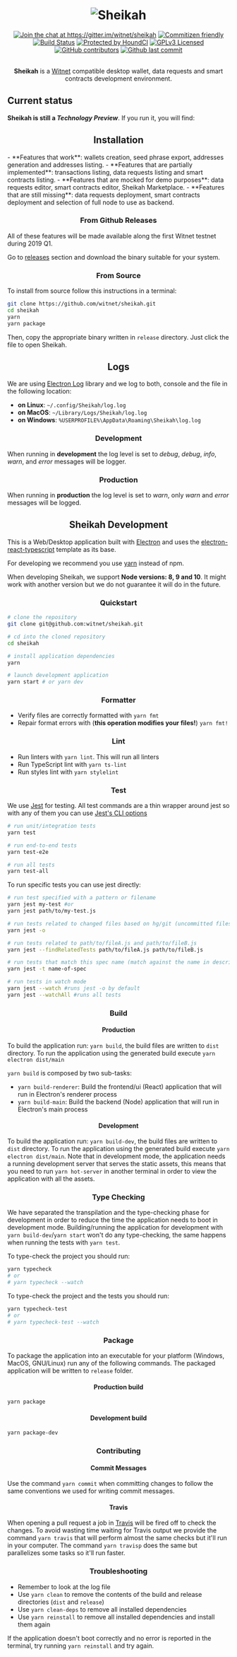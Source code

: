<div align="center">
    <h1><img src="https://raw.githubusercontent.com/witnet/sheikah/master/.github/header.png" alt="Sheikah"/></a></h1>
    <a href="https://gitter.im/witnet/sheikah?utm_source=badge&utm_medium=badge&utm_campaign=pr-badge&utm_content=badge"><img src="https://badges.gitter.im/witnet/sheikah.svg" alt="Join the chat at https://gitter.im/witnet/sheikah" /></a>
    <a href="http://commitizen.github.io/cz-cli/"><img src="https://img.shields.io/badge/commitizen-friendly-brightgreen.svg" alt="Commitizen friendly" /></a>
    <a href="https://travis-ci.com/witnet/sheikah"><img src="https://travis-ci.com/witnet/sheikah.svg?branch=master" alt="Build Status" /></a>
    <a href="https://houndci.com"><img src="https://img.shields.io/badge/code_quality-houndci-a873d1.svg" alt="Protected by HoundCI" /></a>
    <a href="https://github.com/witnet/sheikah/blob/master/LICENSE"><img src="https://img.shields.io/github/license/witnet/sheikah.svg" alt="GPLv3 Licensed" /></a>
    <a href="https://github.com/witnet/sheikah/graphs/contributors"><img src="https://img.shields.io/github/contributors/witnet/sheikah.svg" alt="GitHub contributors" /></a>
    <a href="https://github.com/witnet/sheikah/commits/master"><img src="https://img.shields.io/github/last-commit/witnet/sheikah.svg" alt="Github last commit" /></a>
    <br /><br />
    <p><strong>Sheikah</strong> is a <a href="https://witnet.io/">Witnet</a> compatible desktop wallet, data requests and smart contracts development environment.</p>
</div>

## Current status
**Sheikah is still a *Technology Preview***. If you run it, you will find:

<h2 align="center">Installation</h2>
- **Features that work**: wallets creation, seed phrase export, addresses generation and addresses listing.
- **Features that are partially implemented**: transactions listing, data requests listing and smart contracts listing.
- **Features that are mocked for demo purposes**: data requests editor, smart contracts editor, Sheikah Marketplace.
- **Features that are still missing**: data requests deployment, smart contracts deployment and selection of full node to use as backend.

<h3 align="center">From Github Releases</h3>
All of these features will be made available along the first Witnet testnet during 2019 Q1.

Go to [releases](https://github.com/witnet/sheikah/releases) section and download the binary suitable for your system.

<h3 align="center">From Source</h3>

To install from source follow this instructions in a terminal:

``` bash
git clone https://github.com/witnet/sheikah.git
cd sheikah
yarn
yarn package
```

Then, copy the appropriate binary written in `release` directory. Just click the file to open Sheikah.

<h2 align="center">Logs</h2>

We are using [Electron Log](https://github.com/megahertz/electron-log/) library and we log to both, console and the file in the following location:

* **on Linux**: `~/.config/Sheikah/log.log`
* **on MacOS**: `~/Library/Logs/Sheikah/log.log`
* **on Windows**: `%USERPROFILE%\AppData\Roaming\Sheikah\log.log`

<h3 align="center">Development</h3>

When running in **development** the log level is set to *debug*, *debug*, *info*, *warn*, and *error* messages will be logger.

<h3 align="center">Production</h3>

When running in **production** the log level is set to *warn*, only *warn* and *error* messages will be logged.

<h2 align="center">Sheikah Development</h2>

This is a Web/Desktop application built with [Electron](https://electronjs.org/) and uses the [electron-react-typescript](https://github.com/iRath96/electron-react-typescript-boilerplate) template as its base.

For developing we recommend you use [yarn](https://yarnpkg.com/en/) instead of npm.

When developing Sheikah, we support **Node versions: 8, 9 and 10**. It might work with another version but we do not guarantee it will do in the future.

<h3 align="center">Quickstart</h3>

``` bash
# clone the repository
git clone git@github.com:witnet/sheikah.git

# cd into the cloned repository
cd sheikah

# install application dependencies
yarn

# launch development application
yarn start # or yarn dev
```

<h3 align="center">Formatter</h3>

* Verify files are correctly formatted with `yarn fmt`
* Repair format errors with (**this operation modifies your files!**) `yarn fmt!`

<h3 align="center">Lint</h3>

* Run linters with `yarn lint`. This will run all linters
* Run TypeScript lint with `yarn ts-lint`
* Run styles lint with `yarn stylelint`

<h3 align="center">Test</h3>

We use [Jest](https://facebook.github.io/jest/) for testing. All test commands are a thin wrapper around jest so with any of them you can use [Jest's CLI options](https://facebook.github.io/jest/docs/en/cli.html)

``` bash
# run unit/integration tests
yarn test

# run end-to-end tests
yarn test-e2e

# run all tests
yarn test-all
```

To run specific tests you can use jest directly:

``` bash
# run test specified with a pattern or filename
yarn jest my-test #or
yarn jest path/to/my-test.js

# run tests related to changed files based on hg/git (uncommitted files)
yarn jest -o

# run tests related to path/to/fileA.js and path/to/fileB.js
yarn jest --findRelatedTests path/to/fileA.js path/to/fileB.js

# run tests that match this spec name (match against the name in describe or test, basically).
yarn jest -t name-of-spec

# run tests in watch mode
yarn jest --watch #runs jest -o by default
yarn jest --watchAll #runs all tests
```

<h3 align="center">Build</h3>

<h4 align="center">Production</h4>

To build the application run: `yarn build`, the build files are written to `dist` directory. To run the application using the generated build execute `yarn electron dist/main`

`yarn build` is composed by two sub-tasks:

* `yarn build-renderer`: Build the frontend/ui (React) application that will run in Electron's renderer process
* `yarn build-main`: Build the backend (Node) application that will run in Electron's main process

<h4 align="center">Development</h4>

To build the application run: `yarn build-dev`, the build files are written to `dist` directory. To run the application using the generated build execute `yarn electron dist/main`. Note that in development mode, the application needs a running development server that serves the static assets, this means that you need to run `yarn hot-server` in another terminal in order to view the application with all the assets.

<h3 align="center">Type Checking</h3>

We have separated the transpilation and the type-checking phase for development in order to reduce the time the application needs to boot in development mode. Building/running the application for development with `yarn build-dev`/`yarn start` won't do any type-checking, the same happens when running the tests with `yarn test`.

To type-check the project you should run:

``` bash
yarn typecheck
# or
# yarn typecheck --watch
```

To type-check the project and the tests you should run:

``` bash
yarn typecheck-test
# or
# yarn typecheck-test --watch
```

<h3 align="center">Package</h3>

To package the application into an executable for your platform (Windows, MacOS, GNU/Linux) run any of the following commands. The packaged application will be written to `release` folder.

<h4 align="center">Production build</h4>

``` bash
yarn package
```

<h4 align="center">Development build</h4>

``` bash
yarn package-dev
```

<h3 align="center">Contributing</h3>

<h4 align="center">Commit Messages</h4>

Use the command `yarn commit` when committing changes to follow the same conventions we used for writing commit messages.

<h4 align="center">Travis</h4>

When opening a pull request a job in [Travis](https://travis-ci.com/) will be fired off to check the changes. To avoid wasting time waiting for Travis output we provide the command `yarn travis` that will perform almost the same checks but it'll run in your computer. The command `yarn travisp` does the same but parallelizes some tasks so it'll run faster.

<h3 align="center">Troubleshooting</h3>

* Remember to look at the log file
* Use `yarn clean` to remove the contents of the build and release directories (`dist` and `release`)
* Use `yarn clean-deps` to remove all installed dependencies
* Use `yarn reinstall` to remove all installed dependencies and install them again

If the application doesn't boot correctly and no error is reported in the terminal, try running `yarn reinstall` and try again.
